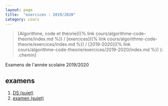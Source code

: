 ```yaml
---
layout: page
title:  "exercices : 2019/2020"
category: cours
---
```


> [Algorithme, code et théorie]({% link cours/algorithme-code-theorie/index.md %}) / [exercices]({% link cours/algorithme-code-theorie/exercices/index.md %}) / [2019-2020]({% link cours/algorithme-code-theorie/exercices/2019-2020/index.md %})
{: .chemin}

Examens de l'année scolaire 2019/2020

## examens

1. [DS (sujet)](./ds.pdf)
2. [examen (sujet)](./mpci_devoir_2019_2020.pdf)
